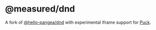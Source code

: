 # @measured/dnd

A fork of [@hello-pangea/dnd](https://github.com/hello-pangea/dnd) with experimental iframe support for [Puck](https://github.com/measuredco/puck).
